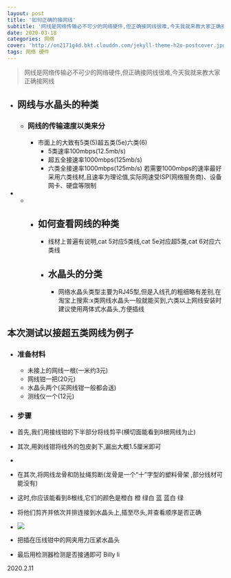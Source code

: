 ```yaml
---
layout: post
title: '如何正确的接网线'
subtitle: '网线是网络传输必不可少的网络硬件,但正确接网线很难,今天我就来教大家正确接网线'
date: 2020-03-18
categories: 网络
cover: 'http://on2171g4d.bkt.clouddn.com/jekyll-theme-h2o-postcover.jpg'
tags: 网络 硬件
---
```

   > 网线是网络传输必不可少的网络硬件,但正确接网线很难,今天我就来教大家正确接网线
> 
>  
 
  * ## 网线与水晶头的种类
    
     
      * ### 网线的传输速度以类来分
        
         
          * 市面上的大致有5类(5)超五类(5e)六类(6) 
              * 5类速率100mbps(12.5mb/s) 
              * 超五全接速率1000mbps(125mb/s) 
              * 六类全接速率1000mbps(125mb/s)    若需要1000mbps的速率最好采用六类线材,且速率为理论值,实际网速受ISP(网络服务商)、设备网卡、硬盘等限制

 

 
  * * * ## 如何查看网线的种类
            
              
          * 线材上普遍有说明,cat 5对应5类线,cat 5e对应超5类,cat 6对应六类线 
          * ## 水晶头的分类
            
             
              * 网络水晶头类型主要为RJ45型,但是入线孔的粗细略有差别,在淘宝上搜索:x类网线水晶头一般就能买到,六类以上网线安装时建议使用两体式水晶头,方便插线    
## 本次测试以接超五类网线为例子

 

 
  * ### 准备材料
    
     
      * 未接上的网线一根(一米约3元) 
      * 网线钳一把(20元) 
      * 水晶头两个(买网线钳一般都会送) 
      * 测线仪一个(12元)  
  * ### 步骤
    
      
  * 首先,我们用接线钳的下半部分将线剪平(横切面能看到8根网线为止) 
  * 其次,用剥线钳将线外的包皮剥下,漏出大概1.5厘米即可 
  *  
  * 在其次,将网线龙骨和防扯绳剪断(龙骨是一个“十”字型的塑料骨架 ,部分线材可能没有) 
  * 这时,你应该能看到8根线,它们的颜色是橙白 橙 绿白 蓝 蓝白 绿 
  * 将他们剪齐并依次并排连接到水晶头上,插至尽头,并查看顺序是否正确 
  *  ![](https://imgconvert.csdnimg.cn/aHR0cHM6Ly9ub3RlLnlvdWRhby5jb20veXdzL3B1YmxpYy9yZXNvdXJjZS8wMWRmNmVjZjMxZGQ5MmU0ZmUzOTljZTFkZmM1OGU2Zi94bWxub3RlLzU1ODExNzU1OGUwYzgyZTFiZDlkYTEwZGI3ZmZlNWZjLzI2MA?x-oss-process=image/format,png)

 

 
  * 把插在压线钳中的网夹用力压紧水晶头 
  * 最后用检测器检测是否接通即可 Billy li

 2020.2.11

 